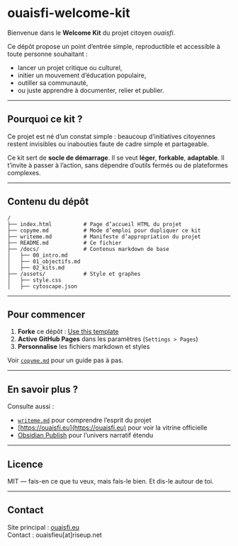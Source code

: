 # ouaisfi-welcome-kit

Bienvenue dans le **Welcome Kit** du projet citoyen _ouaisfi_.

Ce dépôt propose un point d’entrée simple, reproductible et accessible à toute personne souhaitant :
- lancer un projet critique ou culturel,
- initier un mouvement d’éducation populaire,
- outiller sa communauté,
- ou juste apprendre à documenter, relier et publier.

---

## Pourquoi ce kit ?

Ce projet est né d’un constat simple : beaucoup d’initiatives citoyennes restent invisibles ou inabouties faute de cadre simple et partageable.

Ce kit sert de **socle de démarrage**. Il se veut **léger**, **forkable**, **adaptable**. Il t’invite à passer à l’action, sans dépendre d’outils fermés ou de plateformes complexes.

---

## Contenu du dépôt

```
/
├── index.html          # Page d’accueil HTML du projet
├── copyme.md           # Mode d’emploi pour dupliquer ce kit
├── writeme.md          # Manifeste d’appropriation du projet
├── README.md           # Ce fichier
├── /docs/              # Contenus markdown de base
│   ├── 00_intro.md
│   ├── 01_objectifs.md
│   ├── 02_kits.md
├── /assets/            # Style et graphes
│   ├── style.css
│   ├── cytoscape.json
```

---

## Pour commencer

1. **Forke** ce dépôt : [Use this template](https://github.com/ouaisfieu/ouaisfi-welcome-kit/generate)
2. **Active GitHub Pages** dans les paramètres (`Settings > Pages`)
3. **Personnalise** les fichiers markdown et styles

Voir [`copyme.md`](./copyme.md) pour un guide pas à pas.

---

## En savoir plus ?

Consulte aussi :
- [`writeme.md`](./writeme.md) pour comprendre l’esprit du projet
- [https://ouaisfi.eu](https://ouaisfi.eu) pour voir la vitrine officielle
- [Obsidian Publish](https://publish.obsidian.md/ouaisfieu) pour l’univers narratif étendu

---

## Licence
MIT — fais-en ce que tu veux, mais fais-le bien. Et dis-le autour de toi.

---

## Contact
Site principal : [ouaisfi.eu](https://ouaisfi.eu)  
Contact : ouaisfieu[at]riseup.net
